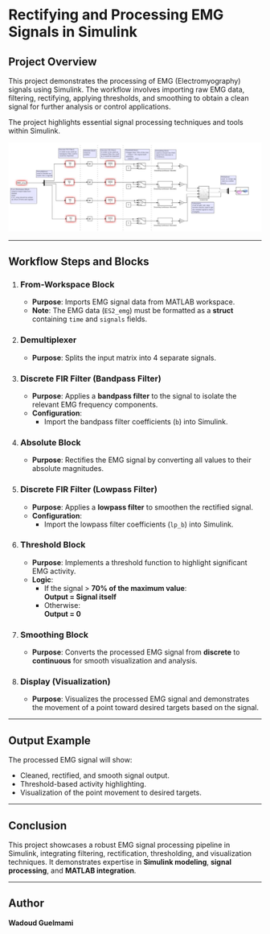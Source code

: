 # Rectifying and Processing EMG Signals in Simulink

## Project Overview  
This project demonstrates the processing of EMG (Electromyography) signals using Simulink. The workflow involves importing raw EMG data, filtering, rectifying, applying thresholds, and smoothing to obtain a clean signal for further analysis or control applications.

The project highlights essential signal processing techniques and tools within Simulink.

<img src="bio_image/circuit 3.png" alt="Boh" width="1200"/>

---

## Workflow Steps and Blocks

1. ### **From-Workspace Block**
   - **Purpose**: Imports EMG signal data from MATLAB workspace.  
   - **Note**: The EMG data (`ES2_emg`) must be formatted as a **struct** containing `time` and `signals` fields.  

2. ### **Demultiplexer**
   - **Purpose**: Splits the input matrix into 4 separate signals.  

3. ### **Discrete FIR Filter (Bandpass Filter)**
   - **Purpose**: Applies a **bandpass filter** to the signal to isolate the relevant EMG frequency components.  
   - **Configuration**:
     - Import the bandpass filter coefficients (`b`) into Simulink.

4. ### **Absolute Block**
   - **Purpose**: Rectifies the EMG signal by converting all values to their absolute magnitudes.

5. ### **Discrete FIR Filter (Lowpass Filter)**
   - **Purpose**: Applies a **lowpass filter** to smoothen the rectified signal.  
   - **Configuration**:
     - Import the lowpass filter coefficients (`lp_b`) into Simulink.

6. ### **Threshold Block**
   - **Purpose**: Implements a threshold function to highlight significant EMG activity.  
   - **Logic**:
     - If the signal > **70% of the maximum value**:  
       **Output = Signal itself**  
     - Otherwise:  
       **Output = 0**

7. ### **Smoothing Block**
   - **Purpose**: Converts the processed EMG signal from **discrete** to **continuous** for smooth visualization and analysis.

8. ### **Display (Visualization)**
   - **Purpose**: Visualizes the processed EMG signal and demonstrates the movement of a point toward desired targets based on the signal.

---

## Output Example

The processed EMG signal will show:  
- Cleaned, rectified, and smooth signal output.  
- Threshold-based activity highlighting.  
- Visualization of the point movement to desired targets.

---

## Conclusion  
This project showcases a robust EMG signal processing pipeline in Simulink, integrating filtering, rectification, thresholding, and visualization techniques. It demonstrates expertise in **Simulink modeling**, **signal processing**, and **MATLAB integration**.

---

## Author  
**Wadoud Guelmami**  


